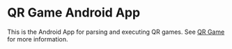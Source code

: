 # QR Game Android App

This is the Android App for parsing and executing QR games.
See [QR Game](https://github.com/SiXoS/qr-game) for more information.